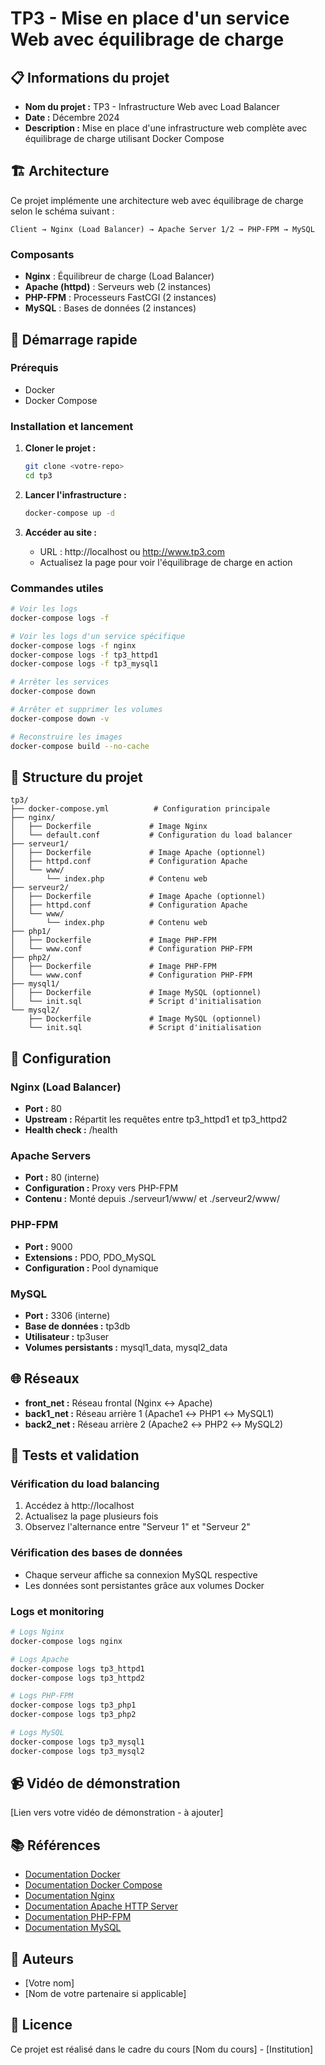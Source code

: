 # TP3 - Mise en place d'un service Web avec équilibrage de charge

## 📋 Informations du projet

- **Nom du projet :** TP3 - Infrastructure Web avec Load Balancer
- **Date :** Décembre 2024
- **Description :** Mise en place d'une infrastructure web complète avec équilibrage de charge utilisant Docker Compose

## 🏗️ Architecture

Ce projet implémente une architecture web avec équilibrage de charge selon le schéma suivant :

```
Client → Nginx (Load Balancer) → Apache Server 1/2 → PHP-FPM → MySQL
```

### Composants

- **Nginx** : Équilibreur de charge (Load Balancer)
- **Apache (httpd)** : Serveurs web (2 instances)
- **PHP-FPM** : Processeurs FastCGI (2 instances)
- **MySQL** : Bases de données (2 instances)

## 🚀 Démarrage rapide

### Prérequis

- Docker
- Docker Compose

### Installation et lancement

1. **Cloner le projet :**
   ```bash
   git clone <votre-repo>
   cd tp3
   ```

2. **Lancer l'infrastructure :**
   ```bash
   docker-compose up -d
   ```

3. **Accéder au site :**
   - URL : http://localhost ou http://www.tp3.com
   - Actualisez la page pour voir l'équilibrage de charge en action

### Commandes utiles

```bash
# Voir les logs
docker-compose logs -f

# Voir les logs d'un service spécifique
docker-compose logs -f nginx
docker-compose logs -f tp3_httpd1
docker-compose logs -f tp3_mysql1

# Arrêter les services
docker-compose down

# Arrêter et supprimer les volumes
docker-compose down -v

# Reconstruire les images
docker-compose build --no-cache
```

## 📁 Structure du projet

```
tp3/
├── docker-compose.yml          # Configuration principale
├── nginx/
│   ├── Dockerfile             # Image Nginx
│   └── default.conf           # Configuration du load balancer
├── serveur1/
│   ├── Dockerfile             # Image Apache (optionnel)
│   ├── httpd.conf             # Configuration Apache
│   └── www/
│       └── index.php          # Contenu web
├── serveur2/
│   ├── Dockerfile             # Image Apache (optionnel)
│   ├── httpd.conf             # Configuration Apache
│   └── www/
│       └── index.php          # Contenu web
├── php1/
│   ├── Dockerfile             # Image PHP-FPM
│   └── www.conf               # Configuration PHP-FPM
├── php2/
│   ├── Dockerfile             # Image PHP-FPM
│   └── www.conf               # Configuration PHP-FPM
├── mysql1/
│   ├── Dockerfile             # Image MySQL (optionnel)
│   └── init.sql               # Script d'initialisation
└── mysql2/
    ├── Dockerfile             # Image MySQL (optionnel)
    └── init.sql               # Script d'initialisation
```

## 🔧 Configuration

### Nginx (Load Balancer)

- **Port :** 80
- **Upstream :** Répartit les requêtes entre tp3_httpd1 et tp3_httpd2
- **Health check :** /health

### Apache Servers

- **Port :** 80 (interne)
- **Configuration :** Proxy vers PHP-FPM
- **Contenu :** Monté depuis ./serveur1/www/ et ./serveur2/www/

### PHP-FPM

- **Port :** 9000
- **Extensions :** PDO, PDO_MySQL
- **Configuration :** Pool dynamique

### MySQL

- **Port :** 3306 (interne)
- **Base de données :** tp3db
- **Utilisateur :** tp3user
- **Volumes persistants :** mysql1_data, mysql2_data

## 🌐 Réseaux

- **front_net :** Réseau frontal (Nginx ↔ Apache)
- **back1_net :** Réseau arrière 1 (Apache1 ↔ PHP1 ↔ MySQL1)
- **back2_net :** Réseau arrière 2 (Apache2 ↔ PHP2 ↔ MySQL2)

## 🧪 Tests et validation

### Vérification du load balancing

1. Accédez à http://localhost
2. Actualisez la page plusieurs fois
3. Observez l'alternance entre "Serveur 1" et "Serveur 2"

### Vérification des bases de données

- Chaque serveur affiche sa connexion MySQL respective
- Les données sont persistantes grâce aux volumes Docker

### Logs et monitoring

```bash
# Logs Nginx
docker-compose logs nginx

# Logs Apache
docker-compose logs tp3_httpd1
docker-compose logs tp3_httpd2

# Logs PHP-FPM
docker-compose logs tp3_php1
docker-compose logs tp3_php2

# Logs MySQL
docker-compose logs tp3_mysql1
docker-compose logs tp3_mysql2
```

## 📹 Vidéo de démonstration

[Lien vers votre vidéo de démonstration - à ajouter]

## 📚 Références

- [Documentation Docker](https://docs.docker.com/)
- [Documentation Docker Compose](https://docs.docker.com/compose/)
- [Documentation Nginx](https://nginx.org/en/docs/)
- [Documentation Apache HTTP Server](https://httpd.apache.org/docs/)
- [Documentation PHP-FPM](https://www.php.net/manual/en/install.fpm.php)
- [Documentation MySQL](https://dev.mysql.com/doc/)

## 👥 Auteurs

- [Votre nom]
- [Nom de votre partenaire si applicable]

## 📄 Licence

Ce projet est réalisé dans le cadre du cours [Nom du cours] - [Institution]
